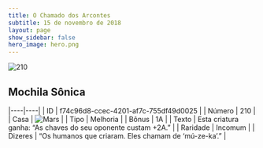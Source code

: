 ```yaml
---
title: O Chamado dos Arcontes
subtitle: 15 de novembro de 2018
layout: page
show_sidebar: false
hero_image: hero.png
---
```


![210](https://cdn.keyforgegame.com/media/card_front/pt/341_210_HCXQ277C22FW_pt.png)

## Mochila Sônica

|----|----|
| ID | f74c96d8-ccec-4201-af7c-755df49d0025 |
| Número | 210 |
| Casa | ![Mars](https://archonarcana.com/images/thumb/d/de/Mars.png/22px-Mars.png "Marte") |
| Tipo | Melhoria |
| Bônus | 1A |
| Texto | Esta criatura ganha: “As chaves do seu oponente custam +2A.” |
| Raridade | Incomum |
| Dizeres | “Os humanos que criaram.  Eles chamam de ‘mú-ze-ka’.” |
